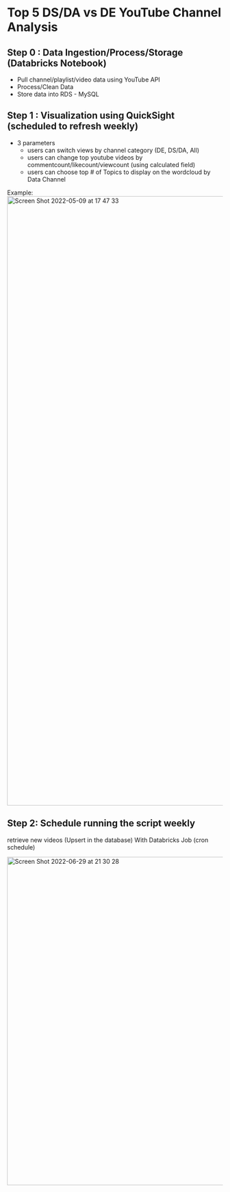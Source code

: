 # Top 5 DS/DA vs DE YouTube Channel Analysis


## Step 0 : Data Ingestion/Process/Storage (Databricks Notebook)
- Pull channel/playlist/video data using YouTube API
- Process/Clean Data
- Store data into RDS - MySQL

## Step 1 : Visualization using QuickSight (scheduled to refresh weekly)
-  3 parameters
      -   users can switch views by channel category (DE, DS/DA, All)
      -   users can change top youtube videos by commentcount/likecount/viewcount (using calculated field)
      -   users can choose top # of Topics to display on the wordcloud by Data Channel

Example:
<img width="1423" alt="Screen Shot 2022-05-09 at 17 47 33" src="https://user-images.githubusercontent.com/46492171/167520979-f535fb60-0ddd-4c62-8e4f-4edc38d6991c.png">




## Step 2: Schedule running the script weekly

retrieve new videos (Upsert in the database) With Databricks Job (cron schedule) 

<img width="767" alt="Screen Shot 2022-06-29 at 21 30 28" src="https://user-images.githubusercontent.com/46492171/176593103-4a3687cf-eb13-48dc-afd7-e11662b68159.png">
